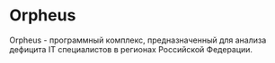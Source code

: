 # Orpheus
Orpheus - программный комплекс, предназначенный для анализа дефицита IT специалистов в регионах Российской Федерации.
